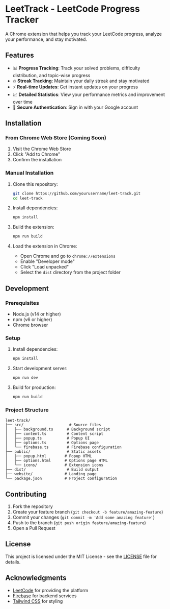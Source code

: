 # LeetTrack - LeetCode Progress Tracker

A Chrome extension that helps you track your LeetCode progress, analyze your performance, and stay motivated.

## Features

- 📊 **Progress Tracking**: Track your solved problems, difficulty distribution, and topic-wise progress
- 🔥 **Streak Tracking**: Maintain your daily streak and stay motivated
- ⚡ **Real-time Updates**: Get instant updates on your progress
- 📈 **Detailed Statistics**: View your performance metrics and improvement over time
- 🔐 **Secure Authentication**: Sign in with your Google account

## Installation

### From Chrome Web Store (Coming Soon)

1. Visit the Chrome Web Store
2. Click "Add to Chrome"
3. Confirm the installation

### Manual Installation

1. Clone this repository:
   ```bash
   git clone https://github.com/yourusername/leet-track.git
   cd leet-track
   ```

2. Install dependencies:
   ```bash
   npm install
   ```

3. Build the extension:
   ```bash
   npm run build
   ```

4. Load the extension in Chrome:
   - Open Chrome and go to `chrome://extensions`
   - Enable "Developer mode"
   - Click "Load unpacked"
   - Select the `dist` directory from the project folder

## Development

### Prerequisites

- Node.js (v14 or higher)
- npm (v6 or higher)
- Chrome browser

### Setup

1. Install dependencies:
   ```bash
   npm install
   ```

2. Start development server:
   ```bash
   npm run dev
   ```

3. Build for production:
   ```bash
   npm run build
   ```

### Project Structure

```
leet-track/
├── src/                    # Source files
│   ├── background.ts      # Background script
│   ├── content.ts         # Content script
│   ├── popup.ts           # Popup UI
│   ├── options.ts         # Options page
│   └── firebase.ts        # Firebase configuration
├── public/                # Static assets
│   ├── popup.html        # Popup HTML
│   ├── options.html      # Options page HTML
│   └── icons/            # Extension icons
├── dist/                  # Build output
├── website/              # Landing page
└── package.json          # Project configuration
```

## Contributing

1. Fork the repository
2. Create your feature branch (`git checkout -b feature/amazing-feature`)
3. Commit your changes (`git commit -m 'Add some amazing feature'`)
4. Push to the branch (`git push origin feature/amazing-feature`)
5. Open a Pull Request

## License

This project is licensed under the MIT License - see the [LICENSE](LICENSE) file for details.

## Acknowledgments

- [LeetCode](https://leetcode.com/) for providing the platform
- [Firebase](https://firebase.google.com/) for backend services
- [Tailwind CSS](https://tailwindcss.com/) for styling 